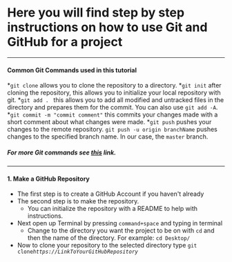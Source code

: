 # Here you will find step by step instructions on how to use Git and GitHub for a project

--- 
#### Common Git Commands used in this tutorial
*```git clone``` allows you to clone the repository to a directory.
*```git init``` after cloning the repository, this allows you to initialize your local repository with git.
*```git add . ``` this allows you to add all modified and untracked files in the directory and prepares them for the commit. You can also use ```git add -A```.
*```git commit -m "commit comment"``` this commits your changes made with a short comment about what changes were made.
*```git push``` pushes your changes to the remote repository. ```git push -u origin branchName``` pushes changes to the specified branch name. In our case, the ```master``` branch. 
##### For more Git commands see [this](https://github.com/joshnh/Git-Commands) link.
---
#### 1. Make a GitHub Repository
* The first step is to create a GitHub Account if you haven't already 
* The second step is to make the repository.
    * You can initialize the repository with a README to help with instructions.
* Next open up Terminal by pressing ```command+space``` and typing in terminal
    * Change to the directory you want the project to be on with ```cd``` and then the name of the directory. For example: ```cd Desktop/ ``` 
* Now to clone your repository to the selected directory type ```git clone```*```https://LinkToYourGitHubRepository```*


